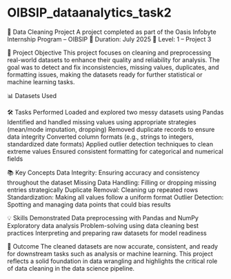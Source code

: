 # OIBSIP_dataanalytics_task2
🧹 Data Cleaning Project
A project completed as part of the Oasis Infobyte Internship Program – OIBSIP
📅 Duration: July 2025
📂 Level: 1 – Project 3

📌 Project Objective
This project focuses on cleaning and preprocessing real-world datasets to enhance their quality and reliability for analysis. The goal was to detect and fix inconsistencies, missing values, duplicates, and formatting issues, making the datasets ready for further statistical or machine learning tasks.

📊 Datasets Used

🛠️ Tasks Performed
Loaded and explored two messy datasets using Pandas
Identified and handled missing values using appropriate strategies (mean/mode imputation, dropping)
Removed duplicate records to ensure data integrity
Converted column formats (e.g., strings to integers, standardized date formats)
Applied outlier detection techniques to clean extreme values
Ensured consistent formatting for categorical and numerical fields

📚 Key Concepts
Data Integrity: Ensuring accuracy and consistency throughout the dataset
Missing Data Handling: Filling or dropping missing entries strategically
Duplicate Removal: Cleaning up repeated rows
Standardization: Making all values follow a uniform format
Outlier Detection: Spotting and managing data points that could bias results

💡 Skills Demonstrated
Data preprocessing with Pandas and NumPy
Exploratory data analysis
Problem-solving using data cleaning best practices
Interpreting and preparing raw datasets for model readiness

🚀 Outcome
The cleaned datasets are now accurate, consistent, and ready for downstream tasks such as analysis or machine learning. This project reflects a solid foundation in data wrangling and highlights the critical role of data cleaning in the data science pipeline.
